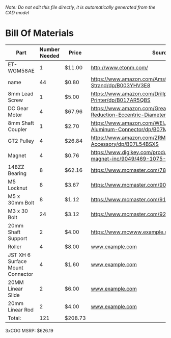 ###### Note: Do not edit this file directly, it is automatically generated from the CAD model 
# Bill Of Materials 
 |Part|Number Needed|Price|Source| 
 |----|----------|-----|-----|
|ET-WGM58AE|1|$11.00|http://www.etonm.com/|
|name|44|$0.80|https://www.amazon.com/Amsteel-Blue-64-Rope-Strand/dp/B003YHV3E8|
|8mm Lead Screw|1|$5.00|https://www.amazon.com/Drillpro-400mm-Lead-Screw-Printer/dp/B017AR5QBS|
|DC Gear Motor|4|$67.96|https://www.amazon.com/Greartisan-Electric-Reduction-Eccentric-Diameter/dp/B0745YDSJS|
|8mm Shaft Coupler|1|$2.70|https://www.amazon.com/WEIJ-Coupling-Diameter-Aluminum-Connector/dp/B07MBGP5BP|
|GT2 Pulley|4|$26.84|https://www.amazon.com/ZRM-Timing-Pulley-Printer-Accessory/dp/B07L54BSXS|
|Magnet|4|$0.76|https://www.digikey.com/product-detail/en/radial-magnet-inc/9049/469-1075-ND/6030786|
|148ZZ Bearing|8|$62.16|https://www.mcmaster.com/7804k116|
|M5 Locknut|8|$3.67|https://www.mcmaster.com/90576a104|
|M5 x 30mm Bolt|8|$1.12|https://www.mcmaster.com/91239a236|
|M3 x 30 Bolt|24|$3.12|https://www.mcmaster.com/92095a187|
|20mm Shaft Support|2|$4.00|https://www.mcwww.example.commaster.com/62645k42|
|Roller|4|$8.00|www.example.com|
|JST XH 6 Surface Mount Connector|4|$1.60|www.example.com|
|20MM Linear Slide|2|$6.00|www.example.com|
|20mm Linear Rod|2|$4.00|www.example.com|
|Total: |121|$208.73| |

 3xCOG MSRP: $626.19